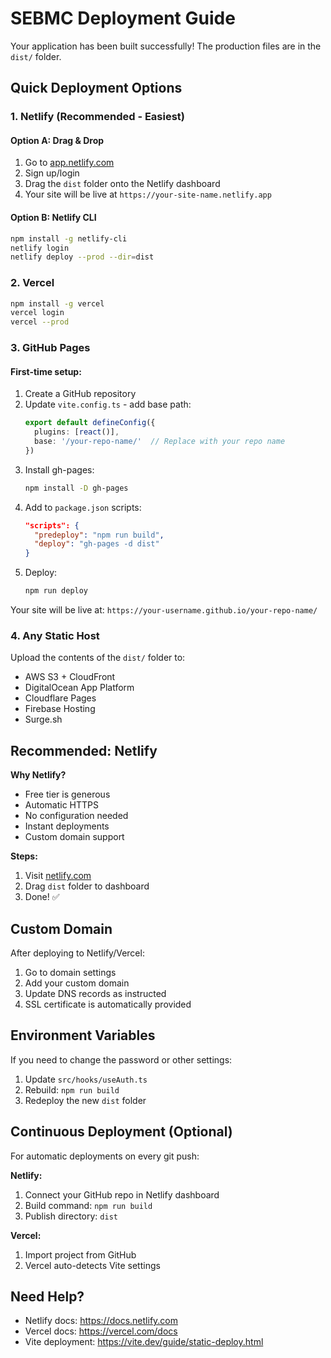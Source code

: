 # SEBMC Deployment Guide

Your application has been built successfully! The production files are in the `dist/` folder.

## Quick Deployment Options

### 1. Netlify (Recommended - Easiest)

#### Option A: Drag & Drop
1. Go to [app.netlify.com](https://app.netlify.com)
2. Sign up/login
3. Drag the `dist` folder onto the Netlify dashboard
4. Your site will be live at `https://your-site-name.netlify.app`

#### Option B: Netlify CLI
```bash
npm install -g netlify-cli
netlify login
netlify deploy --prod --dir=dist
```

### 2. Vercel

```bash
npm install -g vercel
vercel login
vercel --prod
```

### 3. GitHub Pages

#### First-time setup:
1. Create a GitHub repository
2. Update `vite.config.ts` - add base path:
   ```typescript
   export default defineConfig({
     plugins: [react()],
     base: '/your-repo-name/'  // Replace with your repo name
   })
   ```
3. Install gh-pages:
   ```bash
   npm install -D gh-pages
   ```
4. Add to `package.json` scripts:
   ```json
   "scripts": {
     "predeploy": "npm run build",
     "deploy": "gh-pages -d dist"
   }
   ```
5. Deploy:
   ```bash
   npm run deploy
   ```

Your site will be live at: `https://your-username.github.io/your-repo-name/`

### 4. Any Static Host

Upload the contents of the `dist/` folder to:
- AWS S3 + CloudFront
- DigitalOcean App Platform
- Cloudflare Pages
- Firebase Hosting
- Surge.sh

## Recommended: Netlify

**Why Netlify?**
- Free tier is generous
- Automatic HTTPS
- No configuration needed
- Instant deployments
- Custom domain support

**Steps:**
1. Visit [netlify.com](https://netlify.com)
2. Drag `dist` folder to dashboard
3. Done! ✅

## Custom Domain

After deploying to Netlify/Vercel:
1. Go to domain settings
2. Add your custom domain
3. Update DNS records as instructed
4. SSL certificate is automatically provided

## Environment Variables

If you need to change the password or other settings:
1. Update `src/hooks/useAuth.ts`
2. Rebuild: `npm run build`
3. Redeploy the new `dist` folder

## Continuous Deployment (Optional)

For automatic deployments on every git push:

**Netlify:**
1. Connect your GitHub repo in Netlify dashboard
2. Build command: `npm run build`
3. Publish directory: `dist`

**Vercel:**
1. Import project from GitHub
2. Vercel auto-detects Vite settings

## Need Help?

- Netlify docs: https://docs.netlify.com
- Vercel docs: https://vercel.com/docs
- Vite deployment: https://vite.dev/guide/static-deploy.html
